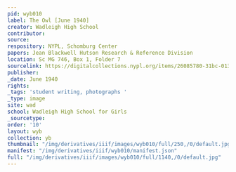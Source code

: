```yaml
---
pid: wyb010
label: The Owl [June 1940]
creator: Wadleigh High School
contributor:
source:
respository: NYPL, Schomburg Center
papers: Jean Blackwell Hutson Research & Reference Division
location: Sc MG 746, Box 1, Folder 7
sourcelink: https://digitalcollections.nypl.org/items/26085780-31bc-0134-ff80-00505686a51c
publisher:
_date: June 1940
rights:
_tags: 'student writing, photographs '
_type: image
site: wad
school: Wadleigh High School for Girls
_sourcetype:
order: '10'
layout: wyb
collection: yb
thumbnail: "/img/derivatives/iiif/images/wyb010/full/250,/0/default.jpg"
manifest: "/img/derivatives/iiif/wyb010/manifest.json"
full: "/img/derivatives/iiif/images/wyb010/full/1140,/0/default.jpg"
---
```

